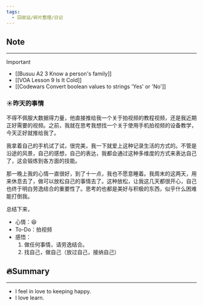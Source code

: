 ```yaml
---
tags:
  - 回收站/碎片整理/日记
---
```


## Note

---

> [!Important]
> - [[Busuu A2 3 Know a person's family]]
> - [[VOA Lesson 9 Is It Cold]]
> - [[Codewars Convert boolean values to strings 'Yes' or 'No']]

### ☀️昨天的事情

不得不佩服大数据得力量，他直接推给我一个关于拍视频的教程视频，还是我近期正好需要的视频。之前，我就在思考我想找一个关于使用手机拍视频的设备教学， 今天正好就推给我了。

我拿着自己的手机试了试，很完美，我一下就爱上这种记录生活的方式的。不管是沿途的风景，自己的感想，自己的表达，我都会通过这种多维度的方式来表达自己了，这会锻炼到各方面的技能。

那一晚上我的心情一直很好，到了十一点，我也不愿意睡着。我周末的这两天，用来休息去了，做可以放松自己的事情去了。这种放松，让我这几天都很开心，自己也终于明白劳逸结合的重要性了。思考的也都是美好与积极的东西，似乎什么困难能打倒我。

总结下来，

- 心情：😆
- To-Do：拍视频
- 感悟：
	1. 做任何事情，请劳逸结合。
	2. 找自己，做自己（放过自己，接纳自己）

## 🔥Summary

---
- I feel in love to keeping happy.
- I love learn.

